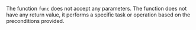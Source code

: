 The function `func` does not accept any parameters. The function does not have any return value, it performs a specific task or operation based on the preconditions provided.